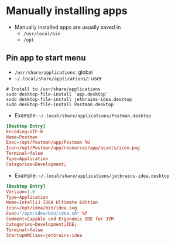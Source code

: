 # Manually installing apps

- Manually installed apps are usually saved in
  - `/usr/local/bin`
  - `/opt`

## Pin app to start menu

- `/usr/share/applications`: global
- `~/.local/share/applications/`: user

```shell
# Install to /usr/share/applications
sudo desktop-file-install `app.desktop`
sudo desktop-file-install jetbrains-idea.desktop
sudo desktop-file-install Postman.desktop
```

- Example: `~/.local/share/applications/Postman.desktop`

```conf
[Desktop Entry]
Encoding=UTF-8
Name=Postman
Exec=/opt/Postman/app/Postman %U
Icon=/opt/Postman/app/resources/app/assets/icon.png
Terminal=false
Type=Application
Categories=Development;
```

- Example: `~/.local/share/applications/jetbrains-idea.desktop`

```conf
[Desktop Entry]
Version=1.0
Type=Application
Name=IntelliJ IDEA Ultimate Edition
Icon=/opt/idea/bin/idea.svg
Exec="/opt/idea/bin/idea.sh" %f
Comment=Capable and Ergonomic IDE for JVM
Categories=Development;IDE;
Terminal=false
StartupWMClass=jetbrains-idea
```
